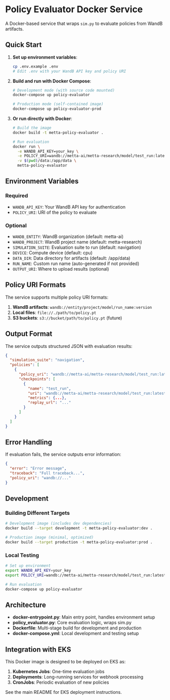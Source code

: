 # Policy Evaluator Docker Service

A Docker-based service that wraps `sim.py` to evaluate policies from WandB artifacts.

## Quick Start

1. **Set up environment variables**:
   ```bash
   cp .env.example .env
   # Edit .env with your WandB API key and policy URI
   ```

2. **Build and run with Docker Compose**:
   ```bash
   # Development mode (with source code mounted)
   docker-compose up policy-evaluator
   
   # Production mode (self-contained image)
   docker-compose up policy-evaluator-prod
   ```

3. **Or run directly with Docker**:
   ```bash
   # Build the image
   docker build -t metta-policy-evaluator .
   
   # Run evaluation
   docker run \
     -e WANDB_API_KEY=your_key \
     -e POLICY_URI=wandb://metta-ai/metta-research/model/test_run:latest \
     -v $(pwd)/data:/app/data \
     metta-policy-evaluator
   ```

## Environment Variables

### Required
- `WANDB_API_KEY`: Your WandB API key for authentication
- `POLICY_URI`: URI of the policy to evaluate

### Optional
- `WANDB_ENTITY`: WandB organization (default: metta-ai)
- `WANDB_PROJECT`: WandB project name (default: metta-research)
- `SIMULATION_SUITE`: Evaluation suite to run (default: navigation)
- `DEVICE`: Compute device (default: cpu)
- `DATA_DIR`: Data directory for artifacts (default: /app/data)
- `RUN_NAME`: Custom run name (auto-generated if not provided)
- `OUTPUT_URI`: Where to upload results (optional)

## Policy URI Formats

The service supports multiple policy URI formats:

1. **WandB artifacts**: `wandb://entity/project/model/run_name:version`
2. **Local files**: `file://./path/to/policy.pt`
3. **S3 buckets**: `s3://bucket/path/to/policy.pt` (future)

## Output Format

The service outputs structured JSON with evaluation results:

```json
{
  "simulation_suite": "navigation",
  "policies": [
    {
      "policy_uri": "wandb://metta-ai/metta-research/model/test_run:latest",
      "checkpoints": [
        {
          "name": "test_run",
          "uri": "wandb://metta-ai/metta-research/model/test_run:latest",
          "metrics": {...},
          "replay_url": "..."
        }
      ]
    }
  ]
}
```

## Error Handling

If evaluation fails, the service outputs error information:

```json
{
  "error": "Error message",
  "traceback": "Full traceback...",
  "policy_uri": "wandb://..."
}
```

## Development

### Building Different Targets

```bash
# Development image (includes dev dependencies)
docker build --target development -t metta-policy-evaluator:dev .

# Production image (minimal, optimized)
docker build --target production -t metta-policy-evaluator:prod .
```

### Local Testing

```bash
# Set up environment
export WANDB_API_KEY=your_key
export POLICY_URI=wandb://metta-ai/metta-research/model/test_run:latest

# Run evaluation
docker-compose up policy-evaluator
```

## Architecture

- **docker-entrypoint.py**: Main entry point, handles environment setup
- **policy_evaluator.py**: Core evaluation logic, wraps sim.py
- **Dockerfile**: Multi-stage build for development and production
- **docker-compose.yml**: Local development and testing setup

## Integration with EKS

This Docker image is designed to be deployed on EKS as:
1. **Kubernetes Jobs**: One-time evaluation jobs
2. **Deployments**: Long-running services for webhook processing
3. **CronJobs**: Periodic evaluation of new policies

See the main README for EKS deployment instructions.